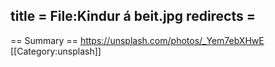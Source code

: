 title = File:Kindur á beit.jpg
redirects =
---

== Summary ==
https://unsplash.com/photos/_Yem7ebXHwE
[[Category:unsplash]]